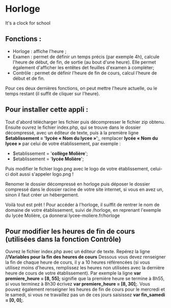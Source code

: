 # Horloge
It's a clock for school

## Fonctions :
- Horloge : affiche l'heure ;
- Examen : permet de définir un temps précis (par exemple 4h), calcule l'heure de début, de fin, de sortie (au bout d'une heure). Elle permet également d'afficher les entêtes det feuilles d'examen à compléter;
- Contrôle : permet de définir l'heure de fin de cours, calcul l'heure de début et de fin.

Pour ces deux dernières fonctions, on peut mettre l'heure actuelle, ou le temps restant (il suffit de cliquer sur l'heure).

## Pour installer cette appli :
Tout d'abord télécharger les fichier puis décompresser le fichier zip obtenu.
Ensuite ouvrez le fichier index.php, qui se trouve dans le dossier décompressé, avec un éditeur de texte, puis à la première ligne **$etablissement = 'lycée « Nom du lycee »'**;, remplacer **lycée « Nom du lycee »** par celui de votre établissement, par exemple :
- $etablissement = '**collège Molière**';
- $etablissement = '**lycée Molière**';

Puis modifier le fichier logo.png avec le logo de votre établissement, celui-ci doit aussi s'appeler logo.png !

Renomer le dossier décompressé en horloge puis déposer le dossier compressé dans le dossier racine de votre site internet, si vous en avez un, sinon il faut créer un hébergement.

Voilà tout est prêt ! Pour accéder à l'horloge, il suiffit de rentrer le nom de domaine de votre établissement, suivi de /horloge, en reprenant l'exemple du lycée Molière, ça donnerai lycee-moliere.fr/horloge


## Pour modifier les heures de fin de cours (utilisées dans la fonction Contrôle)
Ouvrez le fichier index.php avec un éditeur de texte. 
Repérez la ligne **//Variables pour la fin des heures de cours**
Dessous vous devez renseigner la fin de chaque heure de cours, il y a 10 heures référencées (si vous utilisez moins d'heures, remplissez les heures non utilisées avec la dernière heure de cours de votre établissement).
Par exemple la ligne **var premiere_heure = [8, 55];** signifie que la première heure se termine à 8h55, si vous terminez à 8h30 écrivez **var premiere_heure = [8, 30];**.
Vous pouvez également renseigner les heures de fin de cours pour le mercredi et le samedi, si vous ne travaillez pas un de ces jours saisissez **var fin_samedi = [0, 0];**.
